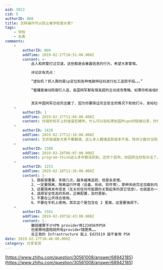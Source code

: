 ```yaml
---
aid: 1013
cid: 5
authorID: 860
title: 怎样操作可以防止被学校查水表?
tags:
    - 学校
    - 水表
comments:
    -
        authorID: 860
        addTime: 2019-02-27T10:51:00.000Z
        content: >-
            此人和网警打过交道，这些都是会暴露信息的行为，希望大家警惕。  

            评论区有亮点：  

            “虚拟机？抓人靠的是ip定位和各种电脑特征码进行社工追踪手段。。。”  

            “蜜罐是被动防御引人连，各国网军都有很高超的主动进攻策略，如果你和省级的网监打过交道你就知道现有黑客软件和常见vpn他们都黑成什么水平了，tor我不清楚，但是自由门什么的软件几乎所有服务器都被政府逆向追踪里面插了后门，而且一些vpnss什么的也是在被网民用来逃避追踪前就入侵了开了后门，所以抓人那么快，据说外国有过报道，中国真正的高端黑客都在政府和军队里。（别人说的我不确定）。”“据传言某人抓玩海外付费vpn吐槽某模式的人用的就有军方的“主动进攻型防守”这条线，国内ip连了那些vpn或者用已知的vpn地址连了那些vpb第一时间相关信息就进中国军方的列表里。所以我说让网警技术无效化，至少三层vpn几个肉鸡跳板（而自己的黑客软件可以防止网警直接用逆向破解黑客软件的手段层层剥洋葱一样找到你的准确信息），让排查数据量几何递增到和穷举破解几十位密码一样难，还要靠反侦察手段防掉刑侦，然后电脑人道毁灭防止的是一个工作组重点监视相关信息的多次排查缩小范围确定嫌疑人。


            其实中国网军已经完全赢了，因为你要保证完全安全的情况下和他们斗，发帖吐槽骂敏感信息而不被查到，所付出的成本已经完全让一般人爽不成了。。。”
    -
        authorID: 1
        addTime: 2019-02-27T11:04:00.000Z
        content: 你就听知乎上的装逼犯瞎吹。什么可以轻松黑到国外vpn的链接记录，你懂这句话的意思么？
    -
        authorID: 1429
        addTime: 2019-02-27T12:16:00.000Z
        content: 无非是威胁大家不要翻墙，这么多人翻墙追踪成本不高，除非少数对当局构成较大威胁的人，一般人估计也没精力去查
    -
        authorID: 1580
        addTime: 2019-02-28T06:07:00.000Z
        content: program-think这么多年都没抓到，还吹个屁吹。校园网当然有办法了，但是不代表就这样廉价地说出来。
    -
        authorID: 1253
        addTime: 2019-02-28T11:26:00.000Z
        content: |-
            1、跳板很重要，多跳几次，越多越难追踪，但是会变慢。  
            2、一定要隔离，隔离运行环境（设备、系统、软件等），那种系统完全加载到内存，使用中和使用后都不存储任何新数据的方式更安全。  
            3、还要隔离发布信息（无关的任何可能跟你关联起来的其它信息），也就是办一件（类）事就有一个新身份，不要透露多余的信息。  
            4、选择安全性高的系统，正确配置，及时更新。  
            5、不要在公共场合使用。  
            6、不要在手机上使用。其实这个是包含在 2 里面，这里要强调下。
    -
        authorID: 1581
        addTime: 2019-02-28T16:43:00.000Z
        content: |-
            雖說確實不少VPN provider用123456作PSK  
            但是開地圖炮說所有provider隨便黑……  
            反正我的 Infrastructure 能上 Ed25519 就不會用 PSK
date: 2019-02-27T10:46:00.000Z
category: 分享发现
---
```


[https://www.zhihu.com/question/30561008/answer/68942185](https://www.zhihu.com/question/30561008/answer/68942185)
